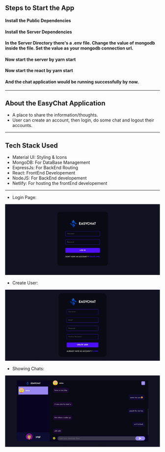 ## Steps to Start the App

#### Install the Public Dependencies
#### Install the Server Dependencies
#### In the Server Directory there's a .env file. Change the value of mongodb inside the file. Set the value as your mongodb connection url.
#### Now start the server by yarn start
#### Now start the react by yarn start
#### And the chat application would be running successfully by now.

---

## About the EasyChat Application

- A place to share the information/thoughts.
- User can create an account, then login, do some chat and logout their accounts.

---

## Tech Stack Used

- Material UI: Styling & Icons
- MongoDB: For DataBase Management
- ExpressJs: For BackEnd Routing
- React: FrontEnd Developement
- NodeJS: For BackEnd developement
- Netlify: For hosting the frontEnd developement

---

- Login Page:

![Login Page](Easychat_assets/login.jpg)

- Create User:

![Create User](Easychat_assets/createuser.jpg)

- Showing Chats:

![Chats Page](Easychat_assets/chat.jpg)

<!-- - SnackBar Alerts

![SnackBar Alerts](assets/snackBar9.png) -->

